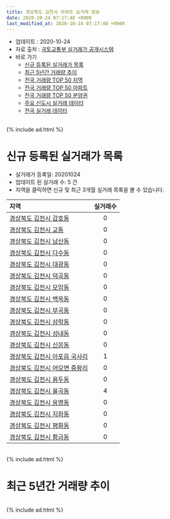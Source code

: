 ```yaml
---
title: 경상북도 김천시 아파트 실거래 정보
date: 2020-10-24 07:17:48 +0900
last_modified_at: 2020-10-24 07:17:48 +0900
---
```


* 업데이트 : 2020-10-24
* 자료 출처 : [국토교통부 실거래가 공개시스템](http://rt.molit.go.kr)
* 바로 가기
    * [신규 등록된 실거래가 목록](#신규-등록된-실거래가-목록)
    * [최근 5년간 거래량 추이](#최근-5년간-거래량-추이)
    * [전국 거래량 TOP 50 지역](https://inasie.github.io/apt-trade-info/최근-3개월-전국에서-가장-거래가-많이-발생한-지역)
    * [전국 거래량 TOP 50 아파트](https://inasie.github.io/apt-trade-info/최근-3개월-전국에서-가장-거래가-많이-발생한-아파트)
    * [전국 거래량 TOP 50 분양권](https://inasie.github.io/apt-trade-info/최근-3개월-전국에서-가장-거래가-많이-발생한-분양권)
    * [주요 신도시 실거래 데이터](https://inasie.github.io/apt-trade-info/주요-신도시)
    * [전국 실거래 데이터](https://inasie.github.io/apt-trade-info/전국)

<br>
{% include ad.html %}
<br>

# 신규 등록된 실거래가 목록
* 실거래가 등록일: 20201024
* 업데이트 된 실거래 수: 5 건
* 지역을 클릭하면 신규 및 최근 3개월 실거래 목록을 볼 수 있습니다.


|지역|실거래수|
|:---|:---:|
|[경상북도 김천시 감호동](https://inasie.github.io/apt-trade-info/경상북도-김천시-감호동)|0|
|[경상북도 김천시 교동](https://inasie.github.io/apt-trade-info/경상북도-김천시-교동)|0|
|[경상북도 김천시 남산동](https://inasie.github.io/apt-trade-info/경상북도-김천시-남산동)|0|
|[경상북도 김천시 다수동](https://inasie.github.io/apt-trade-info/경상북도-김천시-다수동)|0|
|[경상북도 김천시 대광동](https://inasie.github.io/apt-trade-info/경상북도-김천시-대광동)|0|
|[경상북도 김천시 덕곡동](https://inasie.github.io/apt-trade-info/경상북도-김천시-덕곡동)|0|
|[경상북도 김천시 모암동](https://inasie.github.io/apt-trade-info/경상북도-김천시-모암동)|0|
|[경상북도 김천시 백옥동](https://inasie.github.io/apt-trade-info/경상북도-김천시-백옥동)|0|
|[경상북도 김천시 부곡동](https://inasie.github.io/apt-trade-info/경상북도-김천시-부곡동)|0|
|[경상북도 김천시 삼락동](https://inasie.github.io/apt-trade-info/경상북도-김천시-삼락동)|0|
|[경상북도 김천시 성내동](https://inasie.github.io/apt-trade-info/경상북도-김천시-성내동)|0|
|[경상북도 김천시 신음동](https://inasie.github.io/apt-trade-info/경상북도-김천시-신음동)|0|
|[경상북도 김천시 아포읍 국사리](https://inasie.github.io/apt-trade-info/경상북도-김천시-아포읍-국사리)|1|
|[경상북도 김천시 어모면 중왕리](https://inasie.github.io/apt-trade-info/경상북도-김천시-어모면-중왕리)|0|
|[경상북도 김천시 용두동](https://inasie.github.io/apt-trade-info/경상북도-김천시-용두동)|0|
|[경상북도 김천시 율곡동](https://inasie.github.io/apt-trade-info/경상북도-김천시-율곡동)|4|
|[경상북도 김천시 응명동](https://inasie.github.io/apt-trade-info/경상북도-김천시-응명동)|0|
|[경상북도 김천시 지좌동](https://inasie.github.io/apt-trade-info/경상북도-김천시-지좌동)|0|
|[경상북도 김천시 평화동](https://inasie.github.io/apt-trade-info/경상북도-김천시-평화동)|0|
|[경상북도 김천시 황금동](https://inasie.github.io/apt-trade-info/경상북도-김천시-황금동)|0|


<br>
{% include ad.html %}
<br>

# 최근 5년간 거래량 추이


<div style="width:100%;">
    <canvas id="deal_progress" height="200"></canvas>
</div>

<script>
new Chart(document.getElementById("deal_progress"), {
    type: 'line',
    data: {
        labels: ['201510','201511','201512','201601','201602','201603','201604','201605','201606','201607','201608','201609','201610','201611','201612','201701','201702','201703','201704','201705','201706','201707','201708','201709','201710','201711','201712','201801','201802','201803','201804','201805','201806','201807','201808','201809','201810','201811','201812','201901','201902','201903','201904','201905','201906','201907','201908','201909','201910','201911','201912','202001','202002','202003','202004','202005','202006','202007','202008','202009','202010'],
        datasets: [{
            label: '매매',
            pointRadius: 1,
            data: [120, 97, 76, 89, 74, 103, 91, 91, 70, 92, 81, 70, 79, 78, 78, 63, 73, 68, 74, 84, 81, 101, 92, 84, 59, 77, 61, 103, 93, 86, 80, 63, 75, 90, 68, 81, 112, 86, 114, 85, 91, 136, 118, 84, 72, 79, 114, 110, 125, 125, 115, 115, 116, 199, 129, 189, 210, 170, 106, 150, 86],
            borderColor: "rgba(255, 201, 14, 1)",
            backgroundColor: "rgba(255, 201, 14, 0.5)",
            fill: false,
            lineTension: 0
        },{
            label: '전월세',
            pointRadius: 1,
            data: [81, 72, 90, 95, 103, 87, 62, 77, 105, 90, 97, 67, 94, 94, 99, 108, 141, 94, 83, 55, 102, 176, 115, 69, 79, 111, 84, 88, 141, 106, 81, 98, 74, 78, 82, 76, 80, 84, 99, 117, 111, 126, 104, 118, 106, 210, 122, 98, 108, 131, 97, 98, 150, 94, 136, 169, 176, 134, 133, 77, 22],
            borderColor: "rgba(0, 141, 185, 1)",
            backgroundColor: "rgba(0, 141, 185, 0.5)",
            fill: false,
            lineTension: 0
        }
        ]
    },
    options: {
        responsive: true,
        title: {
            display: false
        },
        tooltips: {
            mode: 'index',
            intersect: false
        },
        hover: {
            mode: 'nearest',
            intersect: true
        },
        scales: {
            xAxes: [{
                display: true,
                scaleLabel: {
                    display: true,
                    labelString: '년/월'
                }
            }],
            yAxes: [{
                display: true,
                ticks: {
                    suggestedMin: 0,
                },
                scaleLabel: {
                    display: true,
                    labelString: '실거래 수'
                }
            }]
        }
    }
});

</script>


<br>
{% include ad.html %}
<br>

